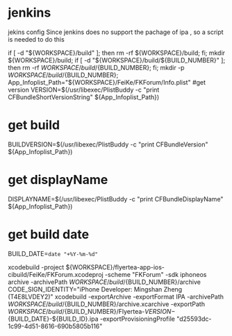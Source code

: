 # jenkins
jekins config
Since jenkins does no support the pachage of ipa , so a script is needed to do this


if [ -d "${WORKSPACE}/build" ]; then rm -rf ${WORKSPACE}/build; fi;
mkdir ${WORKSPACE}/build;
if [ -d "${WORKSPACE}/build/${BUILD_NUMBER}" ]; then rm -rf ${WORKSPACE}/build/${BUILD_NUMBER}; fi;
mkdir -p ${WORKSPACE}/build/${BUILD_NUMBER};
App_Infoplist_Path="${WORKSPACE}/FeiKe/FKForum/Info.plist"
#get version
VERSION=$(/usr/libexec/PlistBuddy -c "print CFBundleShortVersionString" ${App_Infoplist_Path})
# get build
BUILDVERSION=$(/usr/libexec/PlistBuddy -c "print CFBundleVersion" ${App_Infoplist_Path})
# get displayName
DISPLAYNAME=$(/usr/libexec/PlistBuddy -c "print CFBundleDisplayName" ${App_Infoplist_Path})
# get build date

BUILD_DATE=`date "+%Y-%m-%d"`

xcodebuild -project ${WORKSPACE}/flyertea-app-ios-cibuild/FeiKe/FKForum.xcodeproj -scheme "FKForum" -sdk iphoneos archive -archivePath ${WORKSPACE}/build/${BUILD_NUMBER}/archive CODE_SIGN_IDENTITY="iPhone Developer: Mingshan Zheng (T4E8LVDEY2)"
xcodebuild -exportArchive -exportFormat IPA -archivePath ${WORKSPACE}/build/${BUILD_NUMBER}/archive.xcarchive -exportPath ${WORKSPACE}/build/${BUILD_NUMBER}/Flyertea-${VERSION}-${BUILD_DATE}-${BUILD_ID}.ipa -exportProvisioningProfile "d25593dc-1c99-4d51-8616-690b5805b116"
